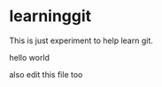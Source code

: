 learninggit
===========

This is just experiment to help learn git.

hello world

also edit this file too